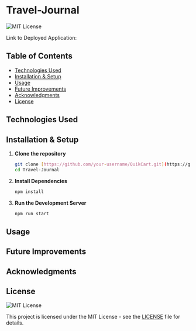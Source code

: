 # Travel-Journal

![MIT License](https://img.shields.io/badge/License-MIT-green.svg)


Link to Deployed Application: 

## Table of Contents
- [Technologies Used](#technologies-used)
- [Installation & Setup](#installation--setup)
- [Usage](#usage)
- [Future Improvements](#future-improvements)
- [Acknowledgments](#acknowledgments)
- [License](#license)


## Technologies Used


## Installation & Setup
1. **Clone the repository**
   ```sh
   git clone [https://github.com/your-username/QuikCart.git](https://github.com/vincentt94/Travel-Journal)
   cd Travel-Journal
2. **Install Dependencies**
    ```sh
   npm install
3. **Run the Development Server**
   ```sh
   npm run start

## Usage


## Future Improvements 
  


## Acknowledgments




## License
![MIT License](https://img.shields.io/badge/License-MIT-green.svg)

This project is licensed under the MIT License - see the [LICENSE](./LICENSE) file for details.


  

